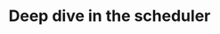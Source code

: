 ---
categories:
- bkk19
description: This training will present the details of some parts of the scheduler
  like the task placement during wake up path, the cgroup in the scheduler or how
  CPU compute capacity is used to balance tasks on the system.
image:
  featured: 'true'
  path: /assets/images/featured-images/bkk19/BKK19-TR06.png
session_attendee_num: '10'
session_id: BKK19-TR06
session_room: Session Room 2 (Lotus 3-4)
session_slot:
  end_time: '2019-04-04 14:55:00'
  start_time: '2019-04-04 14:00:00'
session_speakers:
- speaker_bio: Vincent has worked on developing drivers for various peripherals and
    coprocessors in mobile phones during 12 years. In 2005, he began to focus on mobile
    phones that ran Linux then Android and spent the last years of this period to
    optimize the power consumption of android platforms. As a member of the Linaro
    power management working group, he works on improving the energy efficiency of
    embedded system but not only with special interest for scheduler.
  speaker_company: Linaro
  speaker_image: /assets/images/speakers/bkk19/vincent-guittot.jpg
  speaker_location: ''
  speaker_name: Vincent Guittot
  speaker_position: PMWG technical leader
  speaker_username: vincent.guittot
session_track: Power Management
tag: session
tags:
- Linux Kernel
- Power Management
title: Deep dive in the scheduler
---